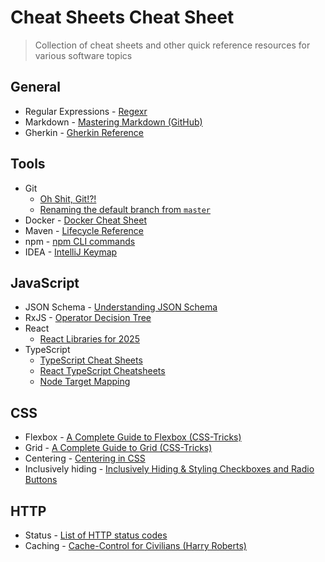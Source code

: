 # Cheat Sheets Cheat Sheet

> Collection of cheat sheets and other quick reference resources for various software topics

## General

- Regular Expressions - [Regexr](https://regexr.com/)
- Markdown - [Mastering Markdown (GitHub)](https://guides.github.com/features/mastering-markdown/)
- Gherkin - [Gherkin Reference](https://cucumber.io/docs/gherkin/reference/)

## Tools

- Git
  - [Oh Shit, Git!?!](https://ohshitgit.com/)
  - [Renaming the default branch from `master`](https://github.com/github/renaming)
- Docker - [Docker Cheat Sheet](https://github.com/wsargent/docker-cheat-sheet)
- Maven - [Lifecycle Reference](https://maven.apache.org/guides/introduction/introduction-to-the-lifecycle.html#Lifecycle_Reference)
- npm - [npm CLI commands](https://docs.npmjs.com/cli-documentation/cli)
- IDEA - [IntelliJ Keymap](https://resources.jetbrains.com/storage/products/intellij-idea/docs/IntelliJIDEA_ReferenceCard.pdf)

## JavaScript

- JSON Schema - [Understanding JSON Schema](https://json-schema.org/understanding-json-schema/index.html)
- RxJS - [Operator Decision Tree](https://rxjs-dev.firebaseapp.com/operator-decision-tree)
- React
  - [React Libraries for 2025](https://www.robinwieruch.de/react-libraries/)
- TypeScript
  - [TypeScript Cheat Sheets](https://www.typescriptlang.org/cheatsheets)
  - [React TypeScript Cheatsheets](https://react-typescript-cheatsheet.netlify.app/)
  - [Node Target Mapping](https://github.com/microsoft/TypeScript/wiki/Node-Target-Mapping)

## CSS

- Flexbox - [A Complete Guide to Flexbox (CSS-Tricks)](https://css-tricks.com/snippets/css/a-guide-to-flexbox/)
- Grid - [A Complete Guide to Grid (CSS-Tricks)](https://css-tricks.com/snippets/css/complete-guide-grid/)
- Centering - [Centering in CSS](https://ishadeed.com/article/learn-css-centering/)
- Inclusively hiding - [Inclusively Hiding & Styling Checkboxes and Radio Buttons](https://www.sarasoueidan.com/blog/inclusively-hiding-and-styling-checkboxes-and-radio-buttons/)

## HTTP

- Status - [List of HTTP status codes](https://en.wikipedia.org/wiki/List_of_HTTP_status_codes)
- Caching - [Cache-Control for Civilians (Harry Roberts)](https://csswizardry.com/2019/03/cache-control-for-civilians/)
